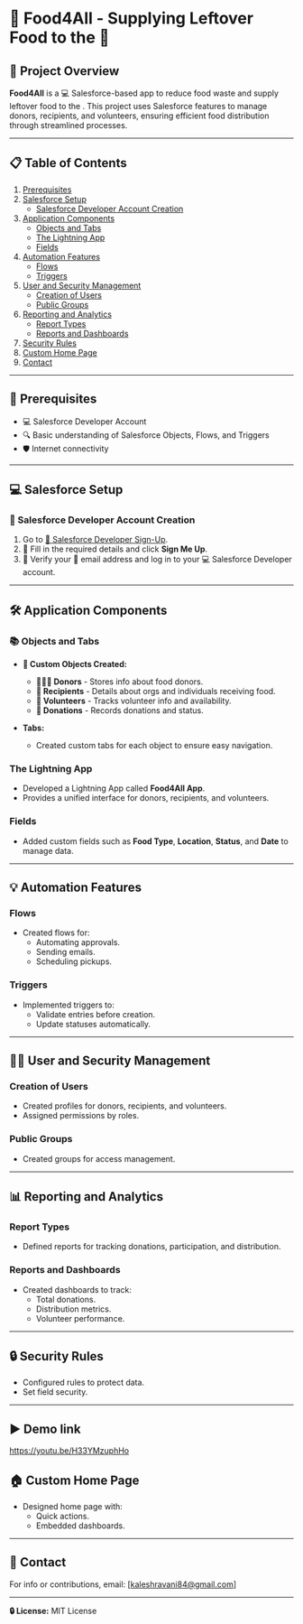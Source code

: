 # 🍲 Food4All - Supplying Leftover Food to the 🤞

## 📂 Project Overview
**Food4All** is a 💻 Salesforce-based app to  reduce food  waste and supply leftover food to the . This project  uses Salesforce features to manage  donors,  recipients, and  volunteers, ensuring efficient food distribution through streamlined  processes.

---

## 📋 Table of Contents
1. [ Prerequisites](#prerequisites)
2. [ Salesforce Setup](#salesforce-setup)
    - [ Salesforce Developer Account Creation](#salesforce-developer-account-creation)
3. [ Application Components](#application-components)
    - [ Objects and Tabs](#objects-and-tabs)
    - [ The Lightning App](#the-lightning-app)
    - [ Fields](#fields)
4. [Automation Features](#automation-features)
    - [Flows](#flows)
    - [ Triggers](#triggers)
5. [ User and Security Management](#user-and-security-management)
    - [ Creation of Users](#creation-of-users)
    - [ Public Groups](#public-groups)
6. [Reporting and Analytics](#reporting-and-analytics)
    - [ Report Types](#report-types)
    - [ Reports and Dashboards](#reports-and-dashboards)
7. [Security Rules](#security-rules)
8. [ Custom Home Page](#custom-home-page)
9. [ Contact](#contact)

---

## 📜 Prerequisites
- 💻 Salesforce Developer Account
- 🔍 Basic understanding of Salesforce Objects, Flows, and Triggers
- 🛡️ Internet connectivity

---

## 💻 Salesforce Setup
### 👤 Salesforce Developer Account Creation
1. Go to [📡 Salesforce Developer Sign-Up](https://developer.salesforce.com/signup).
2. 📝 Fill in the required details and click **Sign Me Up**.
3. 📧 Verify your 📧 email address and log in to your 💻 Salesforce Developer account.

---

## 🛠️ Application Components
### 📚 Objects and Tabs
- **💼 Custom Objects Created:**
  - **👨🏽‍💼 Donors** - Stores info about food donors.
  - **👥 Recipients** - Details about orgs and individuals receiving food.
  - **👷 Volunteers** - Tracks volunteer info and  availability.
  - **👞 Donations** - Records donations and status.

- **Tabs:**
  - Created custom tabs for each object to ensure easy navigation.

### The Lightning App
- Developed a Lightning App called **Food4All App**.
- Provides a unified interface for donors, recipients, and volunteers.

### Fields
- Added custom fields such as **Food Type**, **Location**, **Status**, and **Date** to manage data.

---

## 💡 Automation Features
### Flows
- Created flows for:
  - Automating approvals.
  - Sending emails.
  - Scheduling pickups.

### Triggers
- Implemented triggers to:
  - Validate entries before creation.
  - Update statuses automatically.

---

## 👨‍💼 User and Security Management
### Creation of Users
- Created profiles for donors, recipients, and volunteers.
- Assigned permissions by roles.

### Public Groups
- Created groups for access management.

---

## 📊 Reporting and Analytics
### Report Types
- Defined reports for tracking donations, participation, and distribution.

### Reports and Dashboards
- Created dashboards to track:
  - Total donations.
  - Distribution metrics.
  - Volunteer performance.

---

## 🔒 Security Rules
- Configured rules to protect data.
- Set field security.

---

## ▶️ Demo link
https://youtu.be/H33YMzuphHo

## 🏠 Custom Home Page
- Designed home page with:
  - Quick actions.
  - Embedded dashboards.

---

## 📧 Contact
For info or contributions, email: [kaleshravani84@gmail.com]

---

**🔒 License:** MIT License

